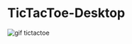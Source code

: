 # TicTacToe-Desktop

![gif tictactoe](https://user-images.githubusercontent.com/91505442/143274453-2f1a8c7e-fb42-4c67-b585-bd5282f82fa4.gif)
